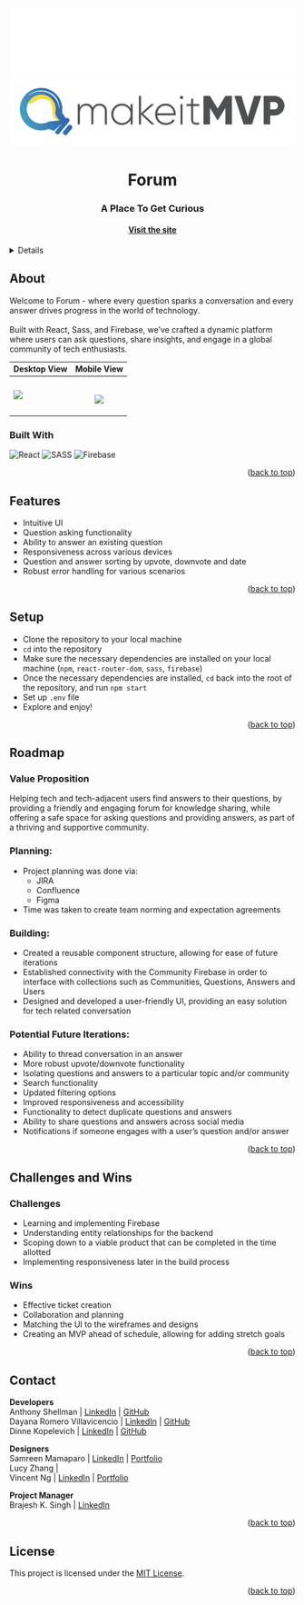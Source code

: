 <a name="readme-top"></a>

<!-- HEADER -->
<p align="center">
  <img src="src/assets/readmeImages/dark-mode.svg#gh-dark-mode-only" alt="Dark" id="dark-mode-image">
  <img src="src/assets/readmeImages/light-mode.svg#gh-light-mode-only" alt="Light" id="light-mode-image">
</p>

<h1 align="center">Forum</h1>

<h3 align="center">A Place To Get Curious</h3>

<h4 align="center"><a href=""><strong>Visit the site</strong></h4>

<p></p>

<!-- TABLE OF CONTENTS -->
<details>
  <summary>Table of Contents</summary>
  <ul>
    <li>
      <a href="#about">About</a>
      <ul>
        <li><a href="#built-with">Built With</a></li>
      </ul>
    </li>
    <li><a href="#features">Features</a></li>
    <li><a href="#setup">Setup</a></li>
    <li><a href="#roadmap">Roadmap</a>
      <ul>
        <li><a href="#value-proposition">Value Proposition</a></li>
        <li><a href="#planning">Planning</a></li>
        <li><a href="#building">Building</a></li>
        <li><a href="#potential-future-iterations">Potential Future Iterations</a></li>
      </ul>
    </li>
    <li><a href="#challenges-and-wins">Challenges and Wins</a>
        <ul>
        <li><a href="#challenges">Challenges</a></li>
        <li><a href="#wins">Wins</a></li>
      </ul>
    </li>
    <li><a href="#contact">Contact</a></li>
  </ul>
</details>

## About
Welcome to Forum - where every question sparks a conversation and every answer drives progress in the world of technology.<br><br>
Built with React, Sass, and Firebase, we’ve crafted a dynamic platform where users can ask questions, share insights, and engage in a global community of tech enthusiasts.

| Desktop View | Mobile View |
|---------------|-----------------|
<img src="src/assets/readmeImages/desktop-demo.gif" width=100%>|<p align="center"><br/><img src="src/assets/readmeImages/mobile-demo.gif" width=60%></p>

### Built With
![React][React-shield]
![SASS][SASS-shield]
![Firebase][Firebase-shield]

<p align="right">(<a href="#readme-top">back to top</a>)</p>

## Features
- Intuitive UI
- Question asking functionality
- Ability to answer an existing question
- Responsiveness across various devices
- Question and answer sorting by upvote, downvote and date
- Robust error handling for various scenarios

<p align="right">(<a href="#readme-top">back to top</a>)</p>

## Setup
- Clone the repository to your local machine
- `cd` into the repository
- Make sure the necessary dependencies are installed on your local machine (`npm`, `react-router-dom`, `sass`, `firebase`)
- Once the necessary dependencies are installed, `cd` back into the root of the repository, and run `npm start`
- Set up `.env` file
- Explore and enjoy!

<p align="right">(<a href="#readme-top">back to top</a>)</p>

## Roadmap
### Value Proposition
Helping tech and tech-adjacent users find answers to their questions, by providing a friendly and engaging forum for knowledge sharing, 
while offering a safe space for asking questions and providing answers, as part of a thriving and supportive community.

### Planning:
- Project planning was done via:
  - JIRA
  - Confluence
  - Figma
- Time was taken to create team norming and expectation agreements

### Building:
- Created a reusable component structure, allowing for ease of future iterations
- Established connectivity with the Community Firebase in order to interface with collections such as Communities, Questions, Answers and Users
- Designed and developed a user-friendly UI, providing an easy solution for tech related conversation

### Potential Future Iterations:
- Ability to thread conversation in an answer
- More robust upvote/downvote functionality
- Isolating questions and answers to a particular topic and/or community
- Search functionality
- Updated filtering options
- Improved responsiveness and accessibility
- Functionality to detect duplicate questions and answers
- Ability to share questions and answers across social media
- Notifications if someone engages with a user’s question and/or answer

<p align="right">(<a href="#readme-top">back to top</a>)</p>

## Challenges and Wins

### Challenges
- Learning and implementing Firebase
- Understanding entity relationships for the backend
- Scoping down to a viable product that can be completed in the time allotted
- Implementing responsiveness later in the build process
  
### Wins
- Effective ticket creation
- Collaboration and planning
- Matching the UI to the wireframes and designs
- Creating an MVP ahead of schedule, allowing for adding stretch goals

<p align="right">(<a href="#readme-top">back to top</a>)</p>
  
## Contact
**Developers**<br>
Anthony Shellman | [LinkedIn](https://www.linkedin.com/in/anthonyshellman/) | [GitHub](https://github.com/Ant-Shell)<br>
Dayana Romero Villavicencio | [LinkedIn](https://www.linkedin.com/in/dayana-romero/) | [GitHub](https://github.com/drv0228)<br>
Dinne Kopelevich | [LinkedIn](https://www.linkedin.com/in/dinne-kopelevich-174584a/) | [GitHub](https://github.com/DinneK)<br>

**Designers**<br>
Samreen Mamaparo | [LinkedIn](https://www.linkedin.com/in/samreenmamaparo/) | [Portfolio](https://www.samreenmamaparo.com/)<br>
Lucy Zhang | <br>
Vincent Ng | [LinkedIn](https://www.linkedin.com/in/thevincentng/) | [Portfolio](https://www.thevincentng.com/)<br>

**Project Manager**<br>
Brajesh K. Singh | [LinkedIn](https://www.linkedin.com/in/brajeshksingh/)<br>

<p align="right">(<a href="#readme-top">back to top</a>)</p>


## License

This project is licensed under the [MIT License](LICENSE).

<p align="right">(<a href="#readme-top">back to top</a>)</p>

<!-- MARKDOWN LINKS & IMAGES -->
[React-shield]: https://img.shields.io/badge/React-20232A?style=for-the-badge&logo=react&logoColor=61DAFB
[SASS-shield]: https://img.shields.io/badge/SASS-hotpink.svg?style=for-the-badge&logo=SASS&logoColor=white
[Firebase-shield]: https://img.shields.io/badge/Firebase-039BE5?style=for-the-badge&logo=Firebase&logoColor=white

